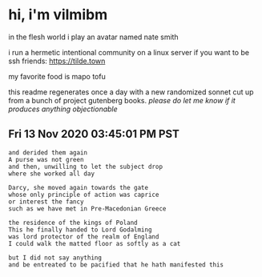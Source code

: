 # hi, i'm vilmibm

in the flesh world i play an avatar named nate smith

i run a hermetic intentional community on a linux server if you want to be ssh friends: https://tilde.town

my favorite food is mapo tofu

this readme regenerates once a day with a new randomized sonnet cut up from a bunch of project gutenberg books.
_please do let me know if it produces anything objectionable_

## Fri 13 Nov 2020 03:45:01 PM PST

    and derided them again
    A purse was not green
    and then, unwilling to let the subject drop
    where she worked all day
    
    Darcy, she moved again towards the gate
    whose only principle of action was caprice
    or interest the fancy
    such as we have met in Pre-Macedonian Greece
    
    the residence of the kings of Poland
    This he finally handed to Lord Godalming
    was lord protector of the realm of England
    I could walk the matted floor as softly as a cat
    
    but I did not say anything
    and be entreated to be pacified that he hath manifested this
